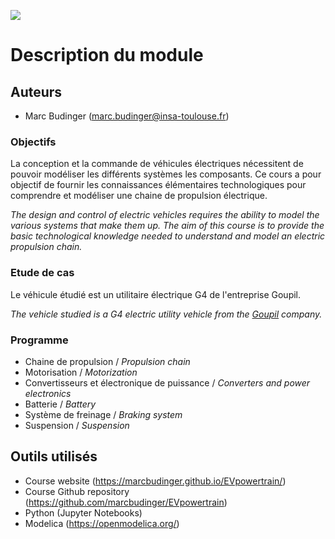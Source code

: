 ![](../images/header.jpg)


# Description du module


## Auteurs
- Marc Budinger (marc.budinger@insa-toulouse.fr)


### Objectifs

La conception et la commande de véhicules électriques nécessitent de pouvoir modéliser les différents systèmes les composants. Ce cours a pour objectif de fournir les connaissances élémentaires technologiques pour comprendre et modéliser une chaine de propulsion électrique. 

*The design and control of electric vehicles requires the ability to model the various systems that make them up. The aim of this course is to provide the basic technological knowledge needed to understand and model an electric propulsion chain.*

### Etude de cas

Le véhicule étudié est un utilitaire électrique G4 de l'entreprise Goupil. 

*The vehicle studied is a G4 electric utility vehicle from the [Goupil](www.goupil-ev.com) company.* 

### Programme

- Chaine de propulsion / *Propulsion chain*
- Motorisation / *Motorization*
- Convertisseurs et électronique de puissance / *Converters and power electronics*
- Batterie / *Battery*
- Système de freinage / *Braking system*
- Suspension / *Suspension*

## Outils utilisés

- Course website (https://marcbudinger.github.io/EVpowertrain/)
- Course Github repository (https://github.com/marcbudinger/EVpowertrain)
- Python (Jupyter Notebooks)
- Modelica (https://openmodelica.org/)



